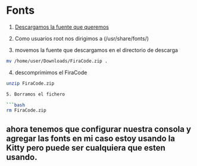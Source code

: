 # Fonts

1. [Descargamos la fuente que queremos](https://www.nerdfonts.com/font-downloads)

2. Como usuarios root nos dirigimos a (/usr/share/fonts/)

3. movemos la fuente que descargamos en el directorio de descarga
```bash
mv /home/user/Downloads/FiraCode.zip .
```
4. descomprimimos el FiraCode

```bash
unzip FiraCode.zip

5. Borramos el fichero

```bash
rm FiraCode.zip
```

## ahora tenemos que configurar nuestra consola y agregar las fonts en mi caso estoy usando la Kitty pero puede ser cualquiera que esten usando.

